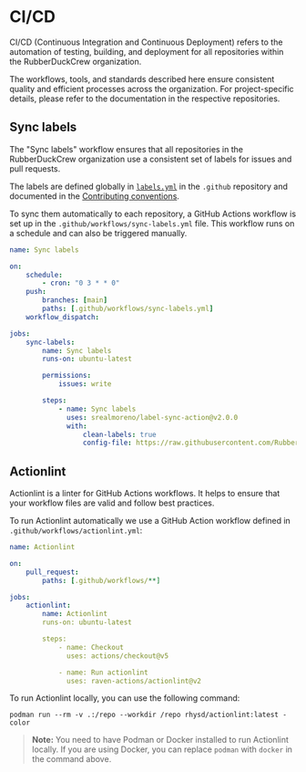 # CI/CD

CI/CD (Continuous Integration and Continuous Deployment) refers to the automation of testing, building, and deployment for all repositories within the RubberDuckCrew organization.

The workflows, tools, and standards described here ensure consistent quality and efficient processes across the organization. For project-specific details, please refer to the documentation in the respective repositories.

## Sync labels

The "Sync labels" workflow ensures that all repositories in the RubberDuckCrew organization use a consistent set of labels for issues and pull requests.

The labels are defined globally in [`labels.yml`](https://github.com/RubberDuckCrew/.github/blob/main/configs/conventions/labels.yml) in the `.github` repository and documented in the [Contributing conventions](/contributing/conventions).

To sync them automatically to each repository, a GitHub Actions workflow is set up in the `.github/workflows/sync-labels.yml` file. This workflow runs on a schedule and can also be triggered manually.

```yml
name: Sync labels

on:
    schedule:
        - cron: "0 3 * * 0"
    push:
        branches: [main]
        paths: [.github/workflows/sync-labels.yml]
    workflow_dispatch:

jobs:
    sync-labels:
        name: Sync labels
        runs-on: ubuntu-latest

        permissions:
            issues: write

        steps:
            - name: Sync labels
              uses: srealmoreno/label-sync-action@v2.0.0
              with:
                  clean-labels: true
                  config-file: https://raw.githubusercontent.com/RubberDuckCrew/.github/refs/heads/main/configs/conventions/labels.yml
```

## Actionlint

Actionlint is a linter for GitHub Actions workflows. It helps to ensure that your workflow files are valid and follow best practices.

To run Actionlint automatically we use a GitHub Action workflow defined in `.github/workflows/actionlint.yml`:

```yml
name: Actionlint

on:
    pull_request:
        paths: [.github/workflows/**]

jobs:
    actionlint:
        name: Actionlint
        runs-on: ubuntu-latest

        steps:
            - name: Checkout
              uses: actions/checkout@v5

            - name: Run actionlint
              uses: raven-actions/actionlint@v2
```

To run Actionlint locally, you can use the following command:

```shell
podman run --rm -v .:/repo --workdir /repo rhysd/actionlint:latest -color
```

> **Note:** You need to have Podman or Docker installed to run Actionlint locally. If you are using Docker, you can replace `podman` with `docker` in the command above.

